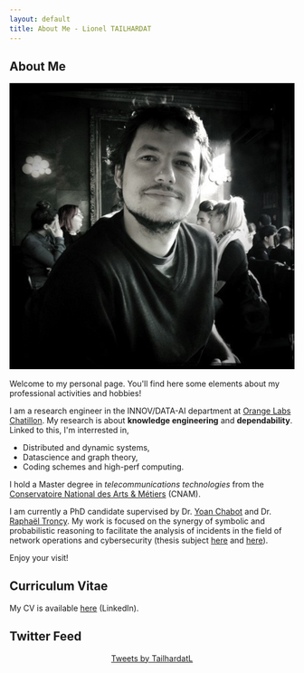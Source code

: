 ```yaml
---
layout: default
title: About Me - Lionel TAILHARDAT
---
```


## About Me

<img class="profile-picture" src="me.jpg">

Welcome to my personal page.
You'll find here some elements about my professional activities and hobbies!

I am a research engineer in the INNOV/DATA-AI department at [Orange Labs Chatillon](https://hellofuture.orange.com/fr/).
My research is about **knowledge engineering** and **dependability**.
Linked to this, I'm interrested in,
* Distributed and dynamic systems,
* Datascience and graph theory,
* Coding schemes and high-perf computing.

I hold a Master degree in *telecommunications technologies* from the [Conservatoire National des Arts & Métiers](http://www.cnam.fr/) (CNAM).

I am currently a PhD candidate supervised by Dr. [Yoan Chabot](https://yoanchabot.github.io/) and Dr. [Raphaël Troncy](https://www.eurecom.fr/~troncy/).
My work is focused on the synergy of symbolic and probabilistic reasoning to facilitate the analysis of incidents in the field of network operations and cybersecurity (thesis subject [here](http://www.theses.fr/s278014) and [here](https://myedb.edite-de-paris.fr/PRD_View/8053/)).

Enjoy your visit!

## Curriculum Vitae

My CV is available [here](https://www.linkedin.com/in/lionel-tailhardat-566510120/) (LinkedIn).

## Twitter Feed
<div class="jekyll-twitter-plugin" align="center">
    <div class="jekyll-twitter-plugin"><a class="twitter-timeline" data-width="500" data-height="250" data-tweet-limit="5" href="https://twitter.com/TailhardatL?ref_src=twsrc%5Etfw">Tweets by TailhardatL</a>
<script async="" src="https://platform.twitter.com/widgets.js" charset="utf-8"></script>
</div>
